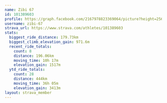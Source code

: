 ```yaml
---
name: Zibi 67
id: 101389603
profile: https://graph.facebook.com/2167978823369064/picture?height=256&width=256
username: zibi-67
strava_url: https://www.strava.com/athletes/101389603
stats:
  biggest_ride_distance: 179.73km
  biggest_climb_elevation_gain: 971.6m
  recent_ride_totals:
    count: 8
    distance: 196.06km
    moving_time: 10h 17m
    elevation_gain: 1517m
  ytd_ride_totals:
    count: 28
    distance: 444km
    moving_time: 36h 05m
    elevation_gain: 3413m
layout: strava_member
--- 
```

